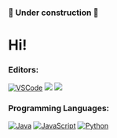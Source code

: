 ### 🚧 Under construction 🚧

# Hi!

### Editors:
[![VSCode](https://img.shields.io/badge/-VSCode-fff?&logo=visual-studio-code&color=4e5250)]()
![](https://img.shields.io/badge/IntelliJ-informational?style=for-the-badge&logo=intellij-idea&logoColor=white&color=4e5250)
![](https://img.shields.io/badge/Sublime-informational?style=for-the-badge&logo=sublime-text&logoColor=white&color=4e5250)
### Programming Languages:
[![Java](https://img.shields.io/badge/-Java-fff?&logo=java&color=4e5250)](https://github.com/adamalston?tab=repositories&q=&type=&language=java)
[![JavaScript](https://img.shields.io/badge/-JavaScript-fff?&logo=javascript&color=4e5250)]()
[![Python](https://img.shields.io/badge/-Python-fff?&logo=python&color=4e5250)]()

<!--
**mcamore/mcamore** is a ✨ _special_ ✨ repository because its `README.md` (this file) appears on your GitHub profile.

Here are some ideas to get you started:

- 🔭 I’m currently working on ...
- 🌱 I’m currently learning ...
- 👯 I’m looking to collaborate on ...
- 🤔 I’m looking for help with ...
- 💬 Ask me about ...
- 📫 How to reach me: ...
- 😄 Pronouns: ...
- ⚡ Fun fact: ...
-->
